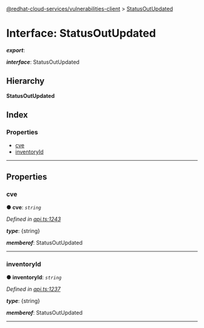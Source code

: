 [@redhat-cloud-services/vulnerabilities-client](../README.md) > [StatusOutUpdated](../interfaces/statusoutupdated.md)

# Interface: StatusOutUpdated

*__export__*: 

*__interface__*: StatusOutUpdated

## Hierarchy

**StatusOutUpdated**

## Index

### Properties

* [cve](statusoutupdated.md#cve)
* [inventoryId](statusoutupdated.md#inventoryid)

---

## Properties

<a id="cve"></a>

###  cve

**● cve**: *`string`*

*Defined in [api.ts:1243](https://github.com/RedHatInsights/javascript-clients/blob/master/packages/vulnerabilities/api.ts#L1243)*

*__type__*: {string}

*__memberof__*: StatusOutUpdated

___
<a id="inventoryid"></a>

###  inventoryId

**● inventoryId**: *`string`*

*Defined in [api.ts:1237](https://github.com/RedHatInsights/javascript-clients/blob/master/packages/vulnerabilities/api.ts#L1237)*

*__type__*: {string}

*__memberof__*: StatusOutUpdated

___

